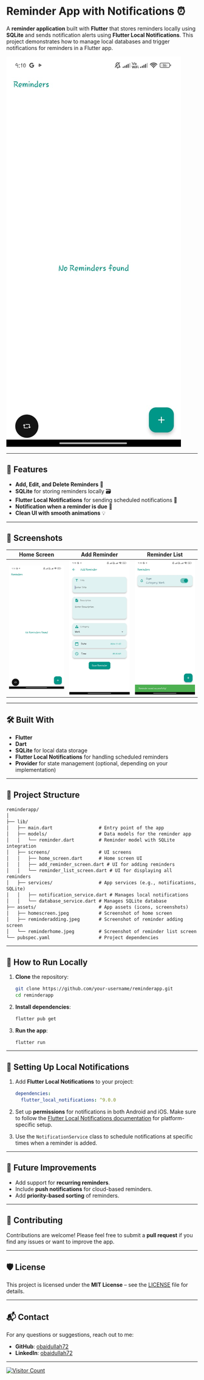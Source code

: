 # Reminder App with Notifications ⏰

A **reminder application** built with **Flutter** that stores reminders locally using **SQLite** and sends notification alerts using **Flutter Local Notifications**. This project demonstrates how to manage local databases and trigger notifications for reminders in a Flutter app.

![Home Screen](assets/homescreen.jpeg)

---

## 🚀 Features
- **Add, Edit, and Delete Reminders** 📝  
- **SQLite** for storing reminders locally 🗃️  
- **Flutter Local Notifications** for sending scheduled notifications 📅  
- **Notification when a reminder is due** 🔔  
- **Clean UI with smooth animations** 💡

---

## 📸 Screenshots

| Home Screen      | Add Reminder       | Reminder List       |
|------------------|--------------------|---------------------|
| ![Home Screen](assets/homescreen.jpeg) | ![Add Reminder](assets/reminderadding.jpeg) | ![Reminder List](assets/reminderhome.jpeg) |

---

## 🛠️ Built With
- **Flutter**  
- **Dart**  
- **SQLite** for local data storage  
- **Flutter Local Notifications** for handling scheduled reminders  
- **Provider** for state management (optional, depending on your implementation)

---

## 📂 Project Structure
```plaintext
reminderapp/
│
├── lib/
│   ├── main.dart                 # Entry point of the app
│   ├── models/                   # Data models for the reminder app
│   │   └── reminder.dart         # Reminder model with SQLite integration
│   ├── screens/                  # UI screens
│   │   ├── home_screen.dart      # Home screen UI
│   │   ├── add_reminder_screen.dart # UI for adding reminders
│   │   └── reminder_list_screen.dart # UI for displaying all reminders
│   ├── services/                 # App services (e.g., notifications, SQLite)
│   │   ├── notification_service.dart # Manages local notifications
│   │   └── database_service.dart # Manages SQLite database
├── assets/                       # App assets (icons, screenshots)
│   ├── homescreen.jpeg           # Screenshot of home screen
│   ├── reminderadding.jpeg       # Screenshot of reminder adding screen
│   └── reminderhome.jpeg         # Screenshot of reminder list screen
└── pubspec.yaml                  # Project dependencies
```

---

## 🚀 How to Run Locally
1. **Clone** the repository:
   ```bash
   git clone https://github.com/your-username/reminderapp.git
   cd reminderapp
   ```

2. **Install dependencies**:
   ```bash
   flutter pub get
   ```

3. **Run the app**:
   ```bash
   flutter run
   ```

---

## 🔔 Setting Up Local Notifications
1. Add **Flutter Local Notifications** to your project:
   ```yaml
   dependencies:
     flutter_local_notifications: ^9.0.0
   ```

2. Set up **permissions** for notifications in both Android and iOS. Make sure to follow the [Flutter Local Notifications documentation](https://pub.dev/packages/flutter_local_notifications) for platform-specific setup.

3. Use the `NotificationService` class to schedule notifications at specific times when a reminder is added.

---

## 🌟 Future Improvements
- Add support for **recurring reminders**.  
- Include **push notifications** for cloud-based reminders.  
- Add **priority-based sorting** of reminders.

---

## 🤝 Contributing
Contributions are welcome! Please feel free to submit a **pull request** if you find any issues or want to improve the app.

---

## 🛡️ License
This project is licensed under the **MIT License** – see the [LICENSE](LICENSE) file for details.

---

## 📬 Contact
For any questions or suggestions, reach out to me:

- **GitHub**: [obaidullah72](https://github.com/obaidullah72/)
- **LinkedIn**: [obaidullah72](https://www.linkedin.com/in/obaidullah72/)

---

[![Visitor Count](https://visitcount.itsvg.in/api?id=&label=Profile%20Views&color=1&icon=5&pretty=true)](https://visitcount.itsvg.in)

